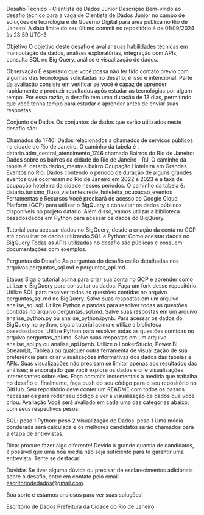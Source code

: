Desafio Técnico - Cientista de Dados Júnior
Descrição
Bem-vindo ao desafio técnico para a vaga de Cientista de Dados Júnior no campo de soluções de tecnologia e de Governo Digital para área pública no Rio de Janeiro! A data limite do seu último commit no repositório é de 01/09/2024 às 23:59 UTC-3.

Objetivo
O objetivo deste desafio é avaliar suas habilidades técnicas em manipulação de dados, análises exploratórias, integração com APIs, consulta SQL no Big Query, análise e visualização de dados.

Observação
É esperado que você possa não ter tido contato prévio com algumas das tecnologias solicitadas no desafio, e isso é intencional. Parte da avaliação consiste em verificar se você é capaz de aprender rapidamente e produzir resultados após estudar as tecnologias por algum tempo. Por essa razão, o desafio tem uma duração de 13 dias, permitindo que você tenha tempo para estudar e aprender antes de enviar suas respostas.

Conjunto de Dados
Os conjuntos de dados que serão utilizados neste desafio são:

Chamados do 1746: Dados relacionados a chamados de serviços públicos na cidade do Rio de Janeiro. O caminho da tabela é : datario.adm_central_atendimento_1746.chamado
Bairros do Rio de Janeiro: Dados sobre os bairros da cidade do Rio de Janeiro - RJ. O caminho da tabela é: datario.dados_mestres.bairro
Ocupação Hoteleira em Grandes Eventos no Rio: Dados contendo o período de duração de alguns grandes eventos que ocorreram no Rio de Janeiro em 2022 e 2023 e a taxa de ocupação hoteleira da cidade nesses períodos. O caminho da tabela é: datario.turismo_fluxo_visitantes.rede_hoteleira_ocupacao_eventos
Ferramentas e Recursos
Você precisará de acesso ao Google Cloud Platform (GCP) para utilizar o BigQuery e consultar os dados públicos disponíveis no projeto datario. Além disso, vamos utilizar a biblioteca basedosdados em Python para acessar os dados do BigQuery.

Tutorial para acessar dados no BigQuery, desde a criação da conta no GCP até consultar os dados utilizando SQL e Python: Como acessar dados no BigQuery
Todas as APIs utilizadas no desafio são públicas e possuem documentações com exemplos.

Perguntas do Desafio
As perguntas do desafio estão detalhadas nos arquivos perguntas_sql.md e perguntas_api.md.

Etapas
Siga o tutorial acima para criar sua conta no GCP e aprender como utilizar o BigQuery para consultar os dados.
Faça um fork desse repositório.
Utilize SQL para resolver todas as questões contidas no arquivo perguntas_sql.md no BigQuery. Salve suas respostas em um arquivo analise_sql.sql.
Utilize Python e pandas para resolver todas as questões contidas no arquivo perguntas_sql.md. Salve suas respostas em um arquivo analise_python.py ou analise_python.ipynb. Para acessar os dados do BigQuery no python, siga o tutorial acima e utilize a biblioteca basedosdados.
Utilize Python para resolver todas as questões contidas no arquivo perguntas_api.md. Salve suas respostas em um arquivo analise_api.py ou analise_api.ipynb.
Utilize o LookerStudio, Power BI, StreamLit, Tableau ou qualquer outra ferramenta de visualização de sua preferência para criar visualizações informativas dos dados das tabelas e APIs. Suas visualizações não precisam se limitar apenas aos resultados das análises; é encorajado que você explore os dados e crie visualizações interessantes sobre eles.
Faça commits incrementais à medida que trabalha no desafio e, finalmente, faça push do seu código para o seu repositório no GitHub. Seu repositório deve conter um README com todos os passos necessários para rodar seu código e ver a visualização de dados que você criou.
Avaliação
Você será avaliado em cada uma das categorias abaixo, com seus respectivos pesos:

SQL: peso 1
Python: peso 2
Visualização de Dados: peso 1
Uma média ponderada será calculada e os melhores candidatos serão chamados para a etapa de entrevistas.

Dica: procure fazer algo diferente! Devido à grande quantia de candidatos, é possível que uma boa média não seja suficiente para te garantir uma entrevista. Tente se destacar!

Dúvidas
Se tiver alguma dúvida ou precisar de esclarecimentos adicionais sobre o desafio, entre em contato pelo email escritoriodedados@gmail.com.

Boa sorte e estamos ansiosos para ver suas soluções!

Escritório de Dados
Prefeitura da Cidade do Rio de Janeiro
